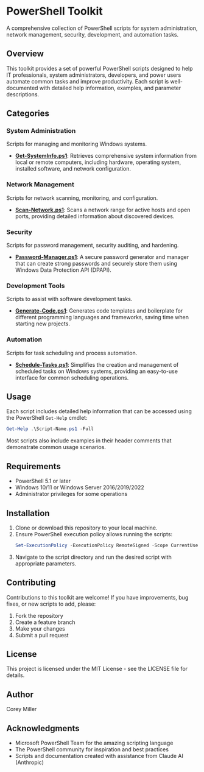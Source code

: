 # PowerShell Toolkit

A comprehensive collection of PowerShell scripts for system administration, network management, security, development, and automation tasks.

## Overview

This toolkit provides a set of powerful PowerShell scripts designed to help IT professionals, system administrators, developers, and power users automate common tasks and improve productivity. Each script is well-documented with detailed help information, examples, and parameter descriptions.

## Categories

### System Administration

Scripts for managing and monitoring Windows systems.

- **[Get-SystemInfo.ps1](System-Administration/Get-SystemInfo.ps1)**: Retrieves comprehensive system information from local or remote computers, including hardware, operating system, installed software, and network configuration.

### Network Management

Scripts for network scanning, monitoring, and configuration.

- **[Scan-Network.ps1](Network-Management/Scan-Network.ps1)**: Scans a network range for active hosts and open ports, providing detailed information about discovered devices.

### Security

Scripts for password management, security auditing, and hardening.

- **[Password-Manager.ps1](Security/Password-Manager.ps1)**: A secure password generator and manager that can create strong passwords and securely store them using Windows Data Protection API (DPAPI).

### Development Tools

Scripts to assist with software development tasks.

- **[Generate-Code.ps1](Development-Tools/Generate-Code.ps1)**: Generates code templates and boilerplate for different programming languages and frameworks, saving time when starting new projects.

### Automation

Scripts for task scheduling and process automation.

- **[Schedule-Tasks.ps1](Automation/Schedule-Tasks.ps1)**: Simplifies the creation and management of scheduled tasks on Windows systems, providing an easy-to-use interface for common scheduling operations.

## Usage

Each script includes detailed help information that can be accessed using the PowerShell `Get-Help` cmdlet:

```powershell
Get-Help .\Script-Name.ps1 -Full
```

Most scripts also include examples in their header comments that demonstrate common usage scenarios.

## Requirements

- PowerShell 5.1 or later
- Windows 10/11 or Windows Server 2016/2019/2022
- Administrator privileges for some operations

## Installation

1. Clone or download this repository to your local machine.
2. Ensure PowerShell execution policy allows running the scripts:
   ```powershell
   Set-ExecutionPolicy -ExecutionPolicy RemoteSigned -Scope CurrentUser
   ```
3. Navigate to the script directory and run the desired script with appropriate parameters.

## Contributing

Contributions to this toolkit are welcome! If you have improvements, bug fixes, or new scripts to add, please:

1. Fork the repository
2. Create a feature branch
3. Make your changes
4. Submit a pull request

## License

This project is licensed under the MIT License - see the LICENSE file for details.

## Author

Corey Miller

## Acknowledgments

- Microsoft PowerShell Team for the amazing scripting language
- The PowerShell community for inspiration and best practices
- Scripts and documentation created with assistance from Claude AI (Anthropic)
